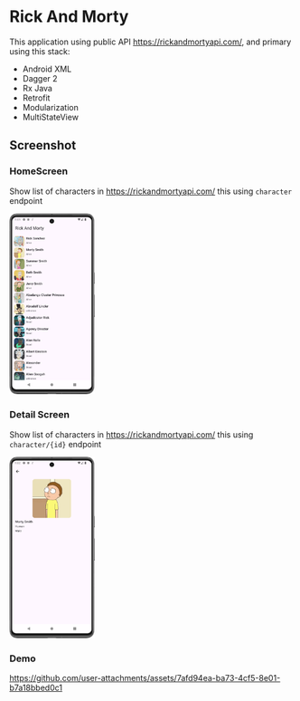 # Rick And Morty

This application using public API https://rickandmortyapi.com/, and primary using this stack:
- Android XML
- Dagger 2
- Rx Java
- Retrofit
- Modularization
- MultiStateView

## Screenshot

### HomeScreen

Show list of characters in https://rickandmortyapi.com/ this using `character` endpoint

<img src="/images/home-screen.png" width="30%"/>

### Detail Screen

Show list of characters in https://rickandmortyapi.com/ this using `character/{id}` endpoint

<img src="/images/detail-screen.png" width="30%"/>

### Demo

https://github.com/user-attachments/assets/7afd94ea-ba73-4cf5-8e01-b7a18bbed0c1
